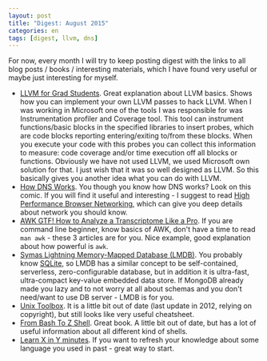 ```yaml
---
layout: post
title: "Digest: August 2015"
categories: en
tags: [digest, llvm, dns]
---
```


For now, every month I will try to keep posting digest with the links to all
blog posts / books / interesting materials, which I have found very useful
or maybe just interesting for myself.

- [LLVM for Grad Students](http://adriansampson.net/blog/llvm.html). Great
    explanation about LLVM basics. Shows how you can implement your own LLVM
    passes to hack LLVM. When I was working in Microsoft one of the tools I was
    responsible for was Instrumentation profiler and Coverage tool. This tool
    can instrument functions/basic blocks in the specified libraries to insert
    probes, which are code blocks reporting entering/exiting to/from these blocks.
    When you execute your code with this probes you can collect this information
    to measure: code coverage and/or time execution off all blocks or functions.
    Obviously we have not used LLVM, we used Microsoft own solution for that.
    I just wish that it was so well designed as LLVM. So this basically gives
    you another idea what you can do with LLVM.
- [How DNS Works](https://howdns.works). You though you know how DNS works?
    Look on this comic. If you will find it useful and interesting - I suggest
    to read [High Performance Browser Networking](http://chimera.labs.oreilly.com/books/1230000000545),
    which can give you deep details about network you should know.
- [AWK GTF! How to Analyze a Transcriptome Like a Pro](http://reasoniamhere.com/2013/09/16/awk-gtf-how-to-analyze-a-transcriptome-like-a-pro-part-1/).
    If you are command line beginner, know basics of AWK, don't have a time to
    read `man awk` - these 3 articles are for you. Nice example, good explanation
    about how powerful is `awk`.
- [Symas Lightning Memory-Mapped Database (LMDB)](http://symas.com/mdb/).
    You probably know [SQLite](https://www.sqlite.org), so LMDB has a similar
    concept to be self-contained, serverless, zero-configurable database, but
    in addition it is ultra-fast, ultra-compact key-value embedded data store.
    If MongoDB already made you lazy and to not worry at all about schemas and
    you don't need/want to use DB server - LMDB is for you.
- [Unix Toolbox](http://cb.vu/unixtoolbox.xhtml). It is a little bit out of date
    (last update in 2012, relying on copyright), but still looks like very
    useful cheatsheet.
- [From Bash To Z Shell](http://www.bash2zsh.com). Great book. A little bit out
    of date, but has a lot of useful information about all different kind of shells.
- [Learn X in Y minutes](http://learnxinyminutes.com). If you want to refresh
    your knowledge about some language you used in past - great way to start.
